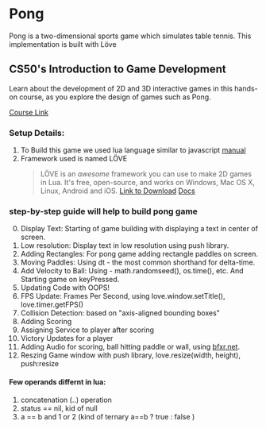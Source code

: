 # Pong

Pong is a two-dimensional sports game which simulates table tennis. This implementation is built with Löve

## CS50's Introduction to Game Development

Learn about the development of 2D and 3D interactive games in this hands-on course, as you explore the design of games such as Pong.

[Course Link](https://www.edx.org/course/cs50s-introduction-to-game-development)

### Setup Details:

1. To Build this game we used lua language similar to javascript [manual](http://www.lua.org/manual/5.4/manual.html#2.1)
2. Framework used is named LÖVE
   > LÖVE is an _awesome_ framework you can use to make 2D games in Lua. It's free, open-source, and works on Windows, Mac OS X, Linux, Android and iOS. [Link to Download](https://love2d.org/)
   > [Docs](https://love2d.org/wiki/love)

### step-by-step guide will help to build pong game

0. Display Text: Starting of game building with displaying a text in center of screen.
1. Low resolution: Display text in low resolution using push library.
2. Adding Rectangles: For pong game adding rectangle paddles on screen.
3. Moving Paddles: Using dt - the most common shorthand for delta-time.
4. Add Velocity to Ball: Using - math.randomseed(), os.time(), etc. And Starting game on keyPressed.
5. Updating Code with OOPS!
6. FPS Update: Frames Per Second, using love.window.setTitle(), love.timer.getFPS()
7. Collision Detection: based on "axis-aligned bounding boxes"
8. Adding Scoring
9. Assigning Service to player after scoring
10. Victory Updates for a player
11. Adding Audio for scoring, ball hitting paddle or wall, using [bfxr.net](https://www.bfxr.net/).
12. Reszing Game window with push library, love.resize(width, height), push:resize

#### Few operands differnt in lua:

1. concatenation (..) operation
2. status == nil, kid of null
3. a == b and 1 or 2 (kind of ternary a==b ? true : false )
